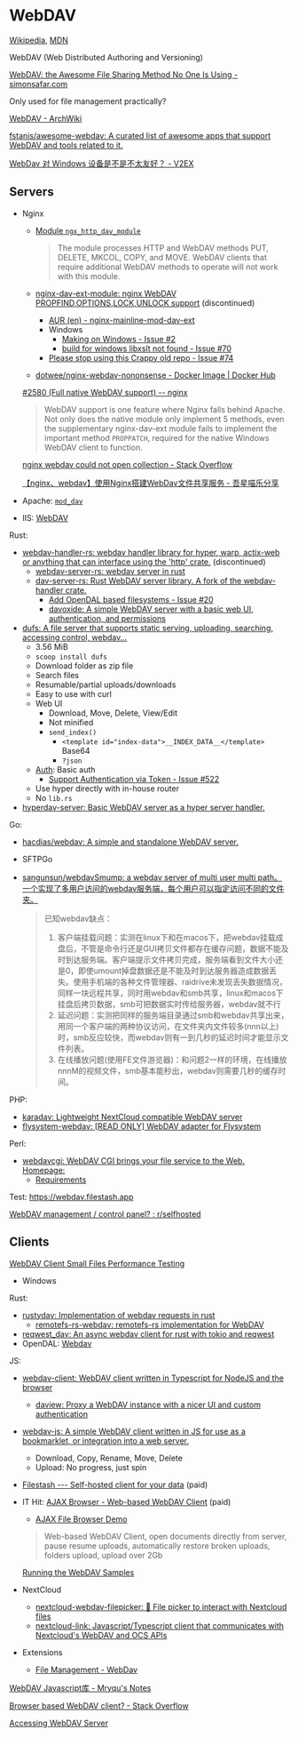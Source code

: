 # WebDAV
[Wikipedia](https://en.wikipedia.org/wiki/WebDAV), [MDN](https://developer.mozilla.org/en-US/docs/Glossary/WebDAV)

WebDAV (Web Distributed Authoring and Versioning)

[WebDAV: the Awesome File Sharing Method No One Is Using - simonsafar.com](https://simonsafar.com/2022/webdav/)

Only used for file management practically?

[WebDAV - ArchWiki](https://wiki.archlinux.org/title/WebDAV)

[fstanis/awesome-webdav: A curated list of awesome apps that support WebDAV and tools related to it.](https://github.com/fstanis/awesome-webdav)

[WebDav 对 Windows 设备是不是不太友好？ - V2EX](https://v2ex.com/t/598070)

## Servers
- Nginx
  - [Module `ngx_http_dav_module`](https://nginx.org/en/docs/http/ngx_http_dav_module.html)

    > The module processes HTTP and WebDAV methods PUT, DELETE, MKCOL, COPY, and MOVE. WebDAV clients that require additional WebDAV methods to operate will not work with this module.
  - [nginx-dav-ext-module: nginx WebDAV PROPFIND,OPTIONS,LOCK,UNLOCK support](https://github.com/arut/nginx-dav-ext-module) (discontinued)
    - [AUR (en) - nginx-mainline-mod-dav-ext](https://aur.archlinux.org/packages/nginx-mainline-mod-dav-ext)
    - Windows
      - [Making on Windows - Issue #2](https://github.com/arut/nginx-dav-ext-module/issues/2)
      - [build for windows libxslt not found - Issue #70](https://github.com/arut/nginx-dav-ext-module/issues/70)
    - [Please stop using this Crappy old repo - Issue #74](https://github.com/arut/nginx-dav-ext-module/issues/74)
  - [dotwee/nginx-webdav-nononsense - Docker Image | Docker Hub](https://hub.docker.com/r/dotwee/nginx-webdav-nononsense)

  [#2580 (Full native WebDAV support) -- nginx](https://trac.nginx.org/nginx/ticket/2580)
  > WebDAV support is one feature where Nginx falls behind Apache. Not only does the native module only implement 5 methods, even the supplementary nginx-dav-ext module fails to implement the important method `PROPPATCH`, required for the native Windows WebDAV client to function.

  [nginx webdav could not open collection - Stack Overflow](https://stackoverflow.com/questions/24666457/nginx-webdav-could-not-open-collection)

  [【nginx、webdav】使用Nginx搭建WebDav文件共享服务 - 吾星喵乐分享](https://blog.starmeow.cn/detail/48aedb8880cab8c45637abc7493ecddd/)

- Apache: [`mod_dav`](https://httpd.apache.org/docs/2.4/mod/mod_dav.html)
- IIS: [WebDAV <webdav>](https://learn.microsoft.com/en-us/iis/configuration/system.webserver/webdav/)

Rust:
- [webdav-handler-rs: webdav handler library for hyper, warp, actix-web or anything that can interface using the 'http' crate.](https://github.com/miquels/webdav-handler-rs) (discontinued)
  - [webdav-server-rs: webdav server in rust](https://github.com/miquels/webdav-server-rs)
  - [dav-server-rs: Rust WebDAV server library. A fork of the webdav-handler crate.](https://github.com/messense/dav-server-rs)
    - [Add OpenDAL based filesystems - Issue #20](https://github.com/messense/dav-server-rs/issues/20)
    - [davoxide: A simple WebDAV server with a basic web UI, authentication, and permissions](https://github.com/akrantz01/davoxide)
- [dufs: A file server that supports static serving, uploading, searching, accessing control, webdav...](https://github.com/sigoden/dufs)
  - 3.56 MiB
  - `scoop install dufs`
  - Download folder as zip file
  - Search files
  - Resumable/partial uploads/downloads
  - Easy to use with curl
  - Web UI
    - Download, Move, Delete, View/Edit
    - Not minified
    - `send_index()`
      - `<template id="index-data">__INDEX_DATA__</template>` Base64
      - `?json`
  - [Auth](https://github.com/sigoden/dufs/blob/8a92a0cf1a1f2cd2341cb118e811d5f12177a8c3/src/server.rs#L182-L186C49): Basic auth
    - [Support Authentication via Token - Issue #522](https://github.com/sigoden/dufs/issues/522)
  - Use hyper directly with in-house router
  - No `lib.rs`
- [hyperdav-server: Basic WebDAV server as a hyper server handler.](https://github.com/tylerwhall/hyperdav-server)

Go:
- [hacdias/webdav: A simple and standalone WebDAV server.](https://github.com/hacdias/webdav)
- SFTPGo
- [sangunsun/webdavSmump: a webdav server of multi user multi path。一个实现了多用户访问的webdav服务端，每个用户可以指定访问不同的文件夹。](https://github.com/sangunsun/webdavSmump)

  > 已知webdav缺点：
  > 1. 客户端挂载问题：实测在linux下和在macos下，把webdav挂载成盘后，不管是命令行还是GUI拷贝文件都存在缓存问题，数据不能及时到达服务端。客户端提示文件拷贝完成，服务端看到文件大小还是0，即使umount掉盘数据还是不能及时到达服务器造成数据丢失。使用手机端的各种文件管理器、raidrive未发现丢失数据情况，同样一块远程共享，同时用webdav和smb共享，linux和macos下挂盘后拷贝数据，smb可把数据实时传给服务器，webdav就不行
  > 2. 延迟问题：实测把同样的服务端目录通过smb和webdav共享出来，用同一个客户端的两种协议访问，在文件夹内文件较多(nnn以上)时，smb反应较快，而webdav则有一到几秒的延迟时间才能显示文件列表。
  > 3. 在线播放问题(使用FE文件游览器)：和问题2一样的环境，在线播放nnnM的视频文件，smb基本能秒出，webdav则需要几秒的缓存时间。

PHP:
- [karadav: Lightweight NextCloud compatible WebDAV server](https://github.com/kd2org/karadav)
- [flysystem-webdav: \[READ ONLY\] WebDAV adapter for Flysystem](https://github.com/thephpleague/flysystem-webdav)

Perl:
- [webdavcgi: WebDAV CGI brings your file service to the Web. Homepage:](https://github.com/DanRohde/webdavcgi)
  - [Requirements](https://danrohde.github.io/webdavcgi/doc.html)

Test: https://webdav.filestash.app

[WebDAV management / control panel? : r/selfhosted](https://www.reddit.com/r/selfhosted/comments/nvch09/webdav_management_control_panel/)

## Clients
[WebDAV Client Small Files Performance Testing](https://gist.github.com/joshtrichards/e245aa5cd402b8c0c485a3945ba3ce77)

- Windows

Rust:
- [rustydav: Implementation of webdav requests in rust](https://github.com/andreinbio/rustydav)
  - [remotefs-rs-webdav: remotefs-rs implementation for WebDAV](https://github.com/remotefs-rs/remotefs-rs-webdav)
- [reqwest\_dav: An async webdav client for rust with tokio and reqwest](https://github.com/niuhuan/reqwest_dav)
- OpenDAL: [Webdav](https://opendal.apache.org/docs/rust/opendal/services/struct.Webdav.html)

JS:
- [webdav-client: WebDAV client written in Typescript for NodeJS and the browser](https://github.com/perry-mitchell/webdav-client)
  - [daview: Proxy a WebDAV instance with a nicer UI and custom authentication](https://github.com/tale/daview)
- [webdav-js: A simple WebDAV client written in JS for use as a bookmarklet, or integration into a web server.](https://github.com/dom111/webdav-js)
  - Download, Copy, Rename, Move, Delete
  - Upload: No progress, just spin
- [Filestash --- Self-hosted client for your data](https://www.filestash.app/) (paid)
- IT Hit: [AJAX Browser - Web-based WebDAV Client](https://www.webdavsystem.com/ajaxfilebrowser) (paid)
  - [AJAX File Browser Demo](http://www.ajaxbrowser.com/)

  > Web-based WebDAV Client, open documents directly from server, pause resume uploads, automatically restore broken uploads, folders upload, upload over 2Gb

  [Running the WebDAV Samples](https://www.webdavsystem.com/server/server_examples/running_webdav_samples/)
- NextCloud
  - [nextcloud-webdav-filepicker: 📂 File picker to interact with Nextcloud files](https://github.com/julien-nc/nextcloud-webdav-filepicker)
  - [nextcloud-link: Javascript/Typescript client that communicates with Nextcloud's WebDAV and OCS APIs](https://github.com/tentwentyfour/nextcloud-link)
- Extensions
  - [File Management - WebDav](https://chromewebstore.google.com/detail/file-management-webdav/famepaffkmmhdefbapbadnniioekdppm)

[WebDAV Javascript库 - Mryqu's Notes](https://mryqu.github.io/post/webdav_javascript%E5%BA%93/)

[Browser based WebDAV client? - Stack Overflow](https://stackoverflow.com/questions/2006900/browser-based-webdav-client)

[Accessing WebDAV Server](https://www.webdavsystem.com/server/access/)
